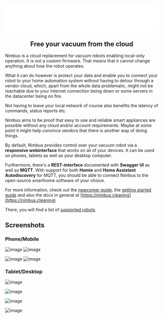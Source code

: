 <div align="center">
    <img src="https://github.com/NimbusVacuum/Nimbus/blob/main/assets/logo/nimbus_logo_with_name.svg" width="800" alt="nimbus">
    <p align="center"><h2>Free your vacuum from the cloud</h2></p>
</div>

Nimbus is a cloud replacement for vacuum robots enabling local-only operation. It is not a custom firmware.
That means that it cannot change anything about how the robot operates.

What it can do however is protect your data and enable you to connect your robot
to your home automation system without having to detour through a vendor cloud, which,
apart from the whole data problematic, might not be reachable due to your internet connection
being down or some servers in the datacenter being on fire.

Not having to leave your local network of course also benefits the latency of commands, status reports etc.

Nimbus aims to be proof that easy to use and reliable smart appliances are possible without any cloud and/or account requirements.
Maybe at some point it might help convince vendors that there is another way of doing things.

By default, Nimbus provides control over your vacuum robot via a **responsive webinterface** that works on all of your devices.
It can be used on phones, tablets as well as your desktop computer.


Furthermore, there's a **REST-interface** documented with **Swagger UI** as well as **MQTT**.
With support for both **Homie** and **Home Assistant Autodiscovery** for MQTT, you should be able to connect Nimbus to
the open-source smarthome software of your choice.

For more information, check out the [newcomer guide](https://nimbus.cleaning/pages/general/newcomer-guide.html),
the [getting started guide](https://nimbus.cleaning/pages/general/getting-started.html) 
and also the docs in general at [https://nimbus.cleaning](https://nimbus.cleaning)

There, you will find a list of [supported robots](https://nimbus.cleaning/pages/general/supported-robots.html).

## Screenshots

### Phone/Mobile
![image](https://user-images.githubusercontent.com/974410/143459816-0a5fb9e5-d690-483e-99b0-84c76ef11eaf.png)
![image](https://user-images.githubusercontent.com/974410/143459878-184c7336-002c-4e04-a706-215499338fce.png)

![image](https://user-images.githubusercontent.com/974410/152567792-73e4ba52-f39b-44fd-a0ae-18a5c4115e7f.png)
![image](https://user-images.githubusercontent.com/974410/152567884-b4c06af8-3bfe-4c12-976e-2e424f86df56.png)

### Tablet/Desktop

![image](https://user-images.githubusercontent.com/974410/152569273-23c4ee7e-310b-40f7-8762-eed661547dff.png)

![image](https://user-images.githubusercontent.com/974410/152568144-4b237999-4373-44e3-9b29-b6498d7db81e.png)

![image](https://user-images.githubusercontent.com/974410/152568471-c111328b-b3d5-4ea8-9a1f-21bb5ae987ca.png)

![image](https://user-images.githubusercontent.com/974410/138562111-3cbfe03c-7a19-4e57-9bfb-6b872239f432.png)

